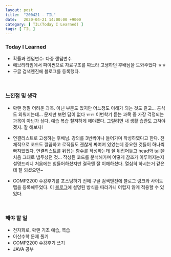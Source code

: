 ```yaml
---
layout: post
title:  "200421 - TIL"
date:   2020-04-21 14:00:00 +9000
category: [ TIL(Today I Learned) ]
tags: [ TIL ]
---
```


### Today I Learned
* 확률과 랜덤변수: 다중 랜덤변수
* 에브리타임에서 파이썬으로 자료구조를 짜느라 고생하던 후배님을 도와주었다 ㅎㅎ
* 구글 검색엔진에 블로그를 등록했다.

<br>

### 느낀점 및 생각
* 확랜 정말 어려운 과목. 아닌 부분도 있지만 어느정도 이해가 되는 것도 같고... 공식도 외워지는데... 문제만 보면 답이 없다 ㅠㅠ 이번학기 듣는 과목 중 가장 걱정되는 과목이 아닌가 싶다. 예습 복습 철저하게 해야겠다. 그럴려면 내 생활 습관도 고쳐야겠지. 잘 해보자!

* 연결리스트로 고생하는 후배님. 강의를 3번씩이나 들어가며 작성하였다고 한다. 전체적으로 코드도 깔끔하고 로직들도 괜찮게 짜여져 있었는데 중요한 것들이 하나씩 빠져있었다. 연결리스트를 뒤집는 함수를 작성하는데 잘 뒤집어놓고 head와 tail을 처음 그대로 냅두셨던 것... 작성된 코드를 분석해가며 어떻게 참조가 이루어지는지 설명드리니 처음에는 힘들어하셨지만 결국엔 잘 이해하셨다. 열심히 하시는거 같은데 잘 되셨으면~

* COMP2200 수강후기를 포스팅하기 전에 구글 검색엔진에 블로그 링크와 사이트맵을 등록해두었다. 이 [블로그](https://gmlwjd9405.github.io/2017/10/20/include-blog-in-a-GoogleSearchEngine.html)에 설명된 방식을 따라가니 어렵지 않게 적용할 수 있었다.

<br>

### 해야 할 일
* 전자회로, 확랜 기초 예습, 복습
* 이산수학 문제 풀기
* COMP2200 수강후기 쓰기
* JAVA 공부
